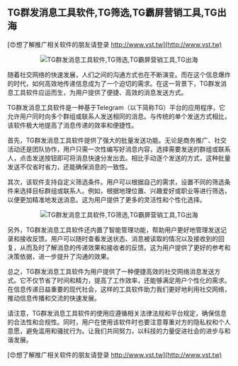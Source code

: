 ## **TG群发消息工具软件,TG筛选,TG霸屏营销工具,TG出海**

[😍想了解推广相关软件的朋友请登录 http://www.vst.tw](http://www.vst.tw)

 <center><img src="https://vst.tw/MP4/tuiguang/png/1.png" alt="TG群发消息工具软件,TG筛选,TG霸屏营销工具,TG出海"></center>

随着社交网络的快速发展，人们之间的沟通方式也在不断演变。而在这个信息爆炸的时代，如何高效地传递信息成为了一个迫切的需求。在这一背景下，TG群发消息工具软件应运而生，为用户提供了便捷、高效的消息发送方式。

TG群发消息工具软件是一种基于Telegram（以下简称TG）平台的应用程序，它允许用户同时向多个群组或联系人发送相同的消息。与传统的单个发送方式相比，该软件极大地提高了消息传递的效率和便捷性。

首先，TG群发消息工具软件提供了强大的批量发送功能。无论是商务推广、社交活动还是团队协作，用户只需一次性编写好消息内容，选择需要发送的群组或联系人，点击发送按钮即可将消息快速分发出去。相比手动逐个发送的方式，这种批量发送不仅省时省力，还能确保消息的一致性。

其次，该软件支持自定义筛选条件。用户可以根据自己的需求，设置不同的筛选条件来选择目标群组或联系人。例如，根据地理位置、兴趣爱好或职业等进行筛选，以便更加精准地发送消息。这为用户提供了更多的灵活性和个性化选择。

 <center><img src="https://vst.tw/MP4/tuiguang/png/2.png" alt="TG群发消息工具软件,TG筛选,TG霸屏营销工具,TG出海"></center>

另外，TG群发消息工具软件还内置了智能管理功能，帮助用户更好地管理发送记录和接收反馈。用户可以随时查看发送状态、消息被读取的情况以及接收到的回复，从而及时了解消息的传递效果和接收者的反馈。这为用户提供了更好的参考和决策依据，进一步提升了沟通的效果。

总之，TG群发消息工具软件为用户提供了一种便捷高效的社交网络消息发送方式。它不仅节省了时间和精力，提高了工作效率，还能够满足用户个性化的需求。在信息传递日益重要的现代社会，这样的工具软件助力我们更好地利用社交网络，推动信息传播和交流的快速发展。

请注意，TG群发消息工具软件的使用应遵循相关法律法规和平台规定，确保信息的合法性和合规性。同时，用户在使用该软件时也要注意尊重对方的隐私权和个人意愿，避免滥用和骚扰行为。让我们共同努力，以科技的力量促进社会的进步与和谐发展。

[😍想了解推广相关软件的朋友请登录 http://www.vst.tw](http://www.vst.tw)



